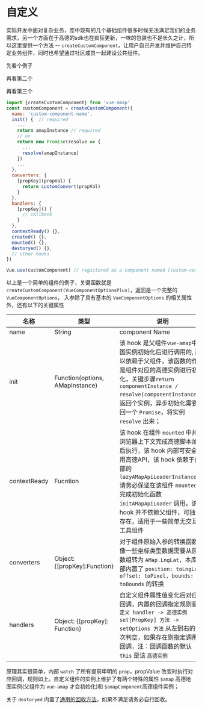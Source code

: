 # 自定义

实际开发中面对复杂业务，库中现有的几个基础组件很多时候无法满足我们的业务需求，另一个方面在于高德的sdk也在疯狂更新，一味的包装也不是长久之计，所以这里提供一个方法 -- `createCustomComponent`，让用户自己开发并维护自己特定业务组件，同时也希望通过社区成员一起建设公共组件。

先看个例子
<vuep template="#example"></vuep>

<script v-pre type="text/x-template" id="example">
  <template>
    <div class="amap-page-container">
      <el-amap vid="amapDemo" :zoom="zoom" :center="center" class="amap-demo">
        <amap-canvas-markers
          :data="markerData"
          :get-position="markerOptions.getPosition"
          :get-hover-title="markerOptions.getHoverTitle"
          :visible="markerOptions.visible"
          render-constructor="PointSimplifier.Render.Canvas"
          :render-options="markerOptions.renderOptions"
          :events="markerOptions.events"
          ></amap-canvas-markers>
      </el-amap>
      <div class="toolbar">
        <button type="button" name="button" @click="toggleVisible">toggle visible</button>
        <!-- 
        <button type="button" name="button" v-on:click="changePosition">change position</button>
        <button type="button" name="button" v-on:click="chnageDraggle">change draggle</button>
        <button type="button" name="button" v-on:click="addMarker">add marker</button>
        <button type="button" name="button" v-on:click="removeMarker">remove marker</button> -->
      </div>
    </div>
  </template>

  <style>
    .amap-demo {
      height: 300px;
    }
  </style>
  <script>
    // import {createCustomComponent} from 'vue-amap' 
    const { createCustomComponent } = VueAMap;
    // 组件定义
    const AmapCanvasMarkers = createCustomComponent({
      name: 'amap-canvas-marker',
      props: [
        'visible',
        'zIndex',
        'data',
        'getPosition',
        'getHoverTitle',
        'compareDataItem',
        'autoSetFitView',
        'renderConstructor',
        'renderOptions',
        'maxChildrenOfQuadNode',
        'maxDepthOfQuadTree',
        'badBoundsAspectRatio'
      ],
      contextReady() {
        console.log('context ready', AMap);
      },
      init(options, map) {
        return new Promise((resolve, reject) => {
          AMapUI.loadUI(['misc/PointSimplifier'], PointSimplifier => {
            const {renderConstructor: renderStr, renderOptions } = options;
            // console.log(renderStr);
            if (renderStr) options.renderConstructor = renderStr.split('.').reduce((pre, cur) =>  pre[cur], {PointSimplifier});
            if (options.renderOptions && options.renderOptions.pointStyle) {
              const {pointStyle} = options.renderOptions;
              if (pointStyle.contentImg) pointStyle.content = PointSimplifier.Render.Canvas.getImageContent(pointStyle.contentImg, () => this.$amapComponent.renderLater()),
              e => console.error(e)
            }
            resolve(new PointSimplifier(options))
          });
        })
      },
      converters: {},
      handlers: {
        zIndex(index) {
          this.setzIndex(index);
        },
        visible(flag) {
          flag === false ? this.hide() : this.show();
        }
      }
    });
    const center = [121.5273285, 31.21515044];
    const markerData = Array.from({length: 10000},(x, index) => ({position: [
      center[0] + (Math.random() > 0.5 ? 1 : -1) * Math.random() * 0.6,
      center[1] + (Math.random() > 0.5 ? 1 : -1) * Math.random() * 0.6
    ], title: `小点坐标-${index}`}));
    module.exports = {
      components: {AmapCanvasMarkers},
      data() {
        return {
          zoom: 14,
          center,
          markerData,
          markerOptions: {
            visible: true,
            getPosition(dateItem) {
              return dateItem.position
            },
            getHoverTitle(dateItem) {
              return dateItem.title
            },
            renderOptions: {
              pointStyle: {
                contentImg: 'http://webapi.amap.com/theme/v1.3/markers/n/mark_b1.png',
                width: 19,
                height: 31,
                offset: ['-50%', '-100%'],
                fillStyle: null,
                strokeStyle: null
              }
            },
            events: {
              pointClick(e, point) {
                console.log('event pointClick', e, point)
              },
              pointMouseover(e, point) {
                console.log('event pointMouseover', e, point);
              },
              pointMouseout(e, point) {
                console.log('event pointMouseout', e, point)
              }
            }
          }
        }
      },
      methods: {
        toggleVisible() {
          this.markerOptions.visible = !this.markerOptions.visible;
        }
      }
    }
  </script>
</script>

再看第二个
<vuep template="#example2"></vuep>

<script v-pre type="text/x-template" id="example2">
<style>
  .amap-demo {
    height: 300px;
  }
  .container {
    position: relative;
  }
  .tip {
      background-color: #ddf;
      color: #333;
      border: 1px solid silver;
      box-shadow: 3px 4px 3px 0px silver;
      position: absolute;
      top: 10px;
      right: 10px;
      border-radius: 5px;
      overflow: hidden;
      line-height: 20px;
      z-index: 99;
  }
  .tip input {
      height: 25px;
      border: 0;
      padding-left: 5px;
      width: 280px;
      border-radius: 3px;
      outline: none;
  }
</style>
<template>
  <div class="container">
  <div class="tip">
    <input class="custom-componet-input" id="custom-componet-input" />
  </div>
    <el-amap vid="xxx" :zoom="zoom" :center="center" class="amap-demo">
      <custom-map-searchbox @select="selectSearch" input="custom-componet-input" ></custom-map-searchbox>
      <el-amap-marker v-if="selectMarker" :position="selectMarker.position" :label="selectMarker.label"></el-amap-marker>
    </el-amap>
  </div>
</template>

<script>

const customMapSearchbox = VueAMap.createCustomComponent({
  props: {
    input: String
  },
  init(options, map) {
    return new Promise(resolve => {
      AMap.plugin(['AMap.Autocomplete','AMap.PlaceSearch'], () => {
        const autocomplete = new AMap.Autocomplete(options)
        AMap.event.addListener(autocomplete, 'select', (e) => {
          this.$emit('select', e.poi)
        });
        resolve(autocomplete)
      })
    });
  }
})

module.exports = {
  data() {
    return {
      selectMarker: null,
      zoom: 14,
      center: [121.5273285, 31.21515044]
    }
  },
  components: {customMapSearchbox},
  methods: {
    selectSearch(poi) {
      console.log(poi)
      const {location, name, adcode, district, address, } = poi
      const center = [location.lng, location.lat];
      console.log(center)
      this.selectMarker = {
        label: {content: `<div>
          <div>${name}</div>
          <div>${district}</div>
        </div>`, offset: [20, 20]},
        position: [...center]
      },
      console.log(this.selectMarker);
      this.center = center;
    }
  }
}
</script>
</script>

再看第三个
<vuep template="#example3"></vuep>

<script v-pre type="text/x-template" id="example3">
<style>
.xxconatiner {
  position: relative;
  padding: 60px 10px
}
.tip {
    background-color: #ddf;
    color: #333;
    border: 1px solid silver;
    box-shadow: 3px 4px 3px 0px silver;
    display: inline-block;

    border-radius: 5px;
    overflow: hidden;
    line-height: 20px;
    z-index: 99;
}
.tip input {
    height: 25px;
    border: 0;
    padding-left: 5px;
    width: 280px;
    border-radius: 3px;
    outline: none;
}
</style>

<template>
<div class="xxconatiner">
  <custom-search @select="select">
  </custom-search>
</div>
</template>

<script>
const customSearch = VueAMap.createCustomComponent({
  template: `<div class="tip">
    <input class="custom-componet-input" :id="id" />
  </div>`,
  data() {
    return {
      id: `custom-componet-input-${Math.random()}`
    }
  },
  contextReady(_options) {
    const options = {
      ..._options,
      input: this.id
    }
    AMap.plugin(['AMap.Autocomplete','AMap.PlaceSearch'], () => {
      const autocomplete = new AMap.Autocomplete(options)
      AMap.event.addListener(autocomplete, 'select', (e) => {
        this.$emit('select', e.poi)
      })
      this.$amapComponent = autocomplete
    })
  }
})
module.exports = {
  components: {customSearch},
  methods: {
    select(poi) {
      console.log(poi)
    }
  }
}
</script>

</script>


```js
import {createCustomComponent} from 'vue-amap'
const customComponent = createCustomComponent({
  name: 'custom-component-name',
  init() {  // required
    ...
    return amapInstance // required
    // or
    return new Promise(resolve => {
      ...
      resolve(amapInstance)
    })
    ...
  },
  converters: {
    [propKey](propVal) {
      return customConvert(propVal)
    }
  },
  handlers: {
    [propKey]() {
      // callback
    }
  },
  contextReady() {},
  created() {},
  mounted() {},
  destoryed() {},
  // other hooks
})

Vue.use(customComponent) // registered as a component named [custom-component-name]

```
以上是一个简单的组件的例子，关键函数就是 `createCustomComponent(VueComponentOptionsPlus)`，返回是一个完整的 `VueComponentOptions`， 入参除了具有基本的 `VueComponentOptions` 的相关属性外，还有以下的关键属性

名称 | 类型 | 说明
---|---|---|
name | String | component Name
init  |  Function(options, AMapInstance)  |  该 hook 是父组件`vue-amap`中地图实例初始化后进行调用的, 所以依赖于父组件，该函数的作用是组件对应的高德实例进行初始化，关键步骤`return componentInstance / resolve(componentInstance)`，返回个实例，异步初始化需要返回一个 `Promise`，将实例 `resolve` 出来；
contextReady | Fucntion | 该 hook 在组件 `mounted` 中并且浏览器上下文完成高德脚本加载后执行，该 hook 内部可安全使用高德API，该 hook 依赖于内部的 `lazyAMapApiLoaderInstance`, 请务必保证在该组件 `mounted` 前完成初始化函数 `initAMapApiLoader` 调用。该 hook 并不依赖父组件，可独立存在，适用于一些简单无交互的工具组件
converters  | Object: {[propKey]:Function} | 对于组件原始入参的转换函数，像一些坐标类型数据需要从原始数组转为 `AMap.LngLat`，本库内部内置了 `position: toLngLat, offset: toPixel, bounds: toBounds` 的转换
handlers  | Object: {[propKey]: Function} | 自定义组件属性值变化后对应的回调，内置的回调指定规则是 `自定义 handler -> 高德实例 set[PropKey] 方法 -> setOptions 方法` 从左到右的依次判空，如果存在则指定调用该回调，注：回调函数的默认 `this` 是该 `高德实例`

原理其实很简单，内部 `watch` 了所有提前申明的 `prop`，propValue 改变时执行对应回调，规则如上。自定义组件的实例上维护了有两个特殊的属性 `$amap` 高德地图实例(父组件为 `vue-amap` 才会初始化)和 `$amapComponent`高德组件实例；

关于 `destoryed` 内置了[通用的回收方法](https://github.com/ElemeFE/vue-amap/blob/dev/src/lib/mixins/register-component.js#L23)，如果不满足请务必自行回收。

